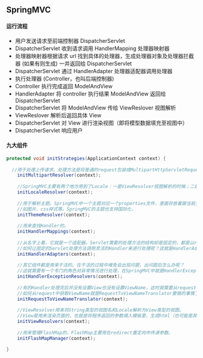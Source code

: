 ## SpringMVC

#### 运行流程

- 用户发送请求至前端控制器 DispatcherServlet
- DispatcherServlet 收到请求调用 HandlerMapping 处理器映射器
- 处理器映射器根据请求 url 找到具体的处理器，生成处理器对象及处理器拦截器 (如果有则生成) 一并返回给 DispatcherServlet
-  DispatcherServlet 通过 HandlerAdapter 处理器适配器调用处理器
- 执行处理器 (Controller，也叫后端控制器)
- Controller 执行完成返回 ModelAndView
- HandlerAdapter 将 controller 执行结果 ModelAndView 返回给 DispatcherServlet
- DispatcherServlet 将 ModelAndView 传给 ViewReslover 视图解析
- ViewReslover 解析后返回具体 View
- DispatcherServlet 对 View 进行渲染视图（即将模型数据填充至视图中）
- DispatcherServlet 响应用户



#### 九大组件

```java
protected void initStrategies(ApplicationContext context) {
	
  //用于处理上传请求。处理方法是将普通的request包装成MultipartHttpServletRequest，后者可以直接调用getFile方法获取File.
	initMultipartResolver(context);
  
	//SpringMVC主要有两个地方用到了Locale：一是ViewResolver视图解析的时候；二是用到国际化资源或者主题的时候。
	initLocaleResolver(context); 
  
	//用于解析主题。SpringMVC中一个主题对应一个properties文件，里面存放着跟当前主题相关的所有资源、
	//如图片、css样式等。SpringMVC的主题也支持国际化， 
	initThemeResolver(context);
  
	//用来查找Handler的。
	initHandlerMappings(context);
  
	//从名字上看，它就是一个适配器。Servlet需要的处理方法的结构却是固定的，都是以request和response为参数的方法。
	//如何让固定的Servlet处理方法调用灵活的Handler来进行处理呢？这就是HandlerAdapter要做的事情
	initHandlerAdapters(context);
  
	//其它组件都是用来干活的。在干活的过程中难免会出现问题，出问题后怎么办呢？
	//这就需要有一个专门的角色对异常情况进行处理，在SpringMVC中就是HandlerExceptionResolver。
	initHandlerExceptionResolvers(context);
  
	//有的Handler处理完后并没有设置View也没有设置ViewName，这时就需要从request获取ViewName了，
	//如何从request中获取ViewName就是RequestToViewNameTranslator要做的事情了。
	initRequestToViewNameTranslator(context);
  
	//ViewResolver用来将String类型的视图名和Locale解析为View类型的视图。
	//View是用来渲染页面的，也就是将程序返回的参数填入模板里，生成html（也可能是其它类型）文件。
	initViewResolvers(context);
  
	//用来管理FlashMap的，FlashMap主要用在redirect重定向中传递参数。
	initFlashMapManager(context); 

}
```















